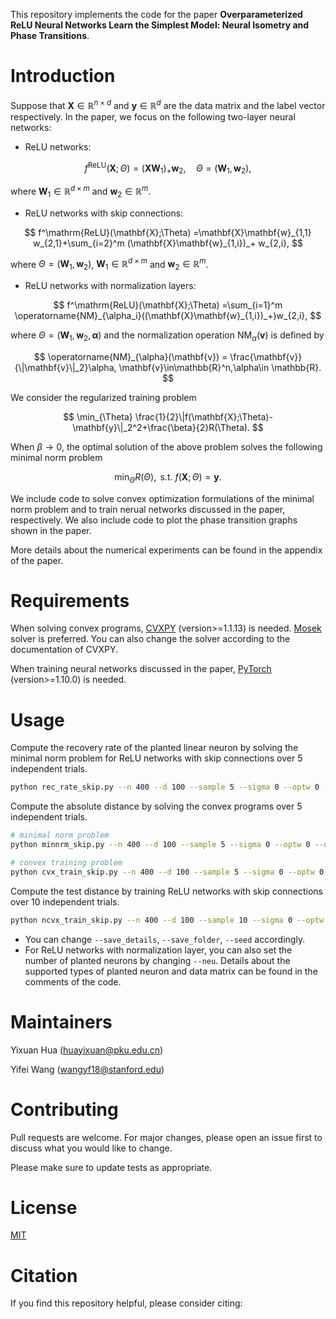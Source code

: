 This repository implements the code for the paper **Overparameterized ReLU Neural Networks Learn the Simplest Model: Neural Isometry and Phase Transitions**.

# Introduction

Suppose that $\mathbf{X}\in \mathbb{R}^{n\times d}$ and $\mathbf{y}\in \mathbb{R}^d$ are the data matrix and the label vector respectively. In the paper, we focus on the following two-layer neural networks:

- ReLU networks:

  
$$
f^\mathrm{ReLU}(\mathbf{X};\Theta) ={(\mathbf{X}{\mathbf{W}}_1)}_+{\mathbf{w}}_2, \quad \Theta = (\mathbf{W}_1,\mathbf{w}_2),
$$


where $\mathbf{W}_1\in \mathbb{R}^{d\times m}$ and $\mathbf{w}_2\in \mathbb{R}^{m}$.

- ReLU networks with skip connections:

  
$$
f^\mathrm{ReLU}(\mathbf{X};\Theta) =\mathbf{X}\mathbf{w}_{1,1} w_{2,1}+\sum_{i=2}^m (\mathbf{X}\mathbf{w}_{1,i})_+ w_{2,i},
$$


where $\Theta = (\mathbf{W}_1,\mathbf{w}_2)$, $\mathbf{W}_1\in \mathbb{R}^{d\times m}$ and $\mathbf{w}_2\in \mathbb{R}^{m}$.

- ReLU networks with normalization layers:


$$
f^\mathrm{ReLU}(\mathbf{X};\Theta) =\sum_{i=1}^m \operatorname{NM}_{\alpha_i}((\mathbf{X}\mathbf{w}_{1,i})_+)w_{2,i},
$$


where $\Theta = (\mathbf{W}_1,\mathbf{w}_2,\mathbf{\alpha})$ and the normalization operation $\operatorname{NM}_\alpha(\mathbf{v})$ is defined by


$$
\operatorname{NM}_{\alpha}(\mathbf{v}) = \frac{\mathbf{v}}{\|\mathbf{v}\|_2}\alpha, \mathbf{v}\in\mathbb{R}^n,\alpha\in \mathbb{R}.
$$



We consider the regularized training problem 


$$
\min_{\Theta} \frac{1}{2}\|f(\mathbf{X};\Theta)-\mathbf{y}\|_2^2+\frac{\beta}{2}R(\Theta).
$$


When $\beta\to 0$, the optimal solution of the above problem solves the following minimal norm problem


$$
    \min_{\Theta} R(\Theta), \text{ s.t. } f(\mathbf{X};\Theta)=\mathbf{y}.
$$



We include code to solve convex optimization formulations of the minimal norm problem and to train nerual networks discussed in the paper, respectively. We also include code to plot the phase transition graphs shown in the paper. 

More details about the numerical experiments can be found in the appendix of the paper.

# Requirements

When solving convex programs, [CVXPY](https://www.cvxpy.org/install/index.html) (version>=1.1.13) is needed. [Mosek](https://www.mosek.com/downloads/) solver is preferred. You can also change the solver according to the documentation of CVXPY.

When training neural networks discussed in the paper, [PyTorch](https://pytorch.org/get-started/locally/) (version>=1.10.0) is needed.

# Usage

Compute the recovery rate of the planted linear neuron by solving the minimal norm problem for ReLU networks with skip connections over 5 independent trials. 
```bash
python rec_rate_skip.py --n 400 --d 100 --sample 5 --sigma 0 --optw 0 --optx 0
```

Compute the absolute distance by solving the convex programs over 5 independent trials. 
```bash
# minimal norm problem
python minnrm_skip.py --n 400 --d 100 --sample 5 --sigma 0 --optw 0 --optx 0

# convex training problem
python cvx_train_skip.py --n 400 --d 100 --sample 5 --sigma 0 --optw 0 --optx 0
```

Compute the test distance by training ReLU networks with skip connections over 10 independent trials. 
```bash
python ncvx_train_skip.py --n 400 --d 100 --sample 10 --sigma 0 --optw 0 --optx 0
```

- You can change `--save_details`, `--save_folder`, `--seed` accordingly. 
- For ReLU networks with normalization layer, you can also set the number of planted neurons by changing `--neu`. Details about the supported types of planted neuron and data matrix can be found in the comments of the code.

# Maintainers

Yixuan Hua (<huayixuan@pku.edu.cn>)

Yifei Wang (wangyf18@stanford.edu)

# Contributing

Pull requests are welcome. For major changes, please open an issue first to discuss what you would like to change.

Please make sure to update tests as appropriate.

# License

[MIT](https://choosealicense.com/licenses/mit/)

# Citation

If you find this repository helpful, please consider citing:
```

```